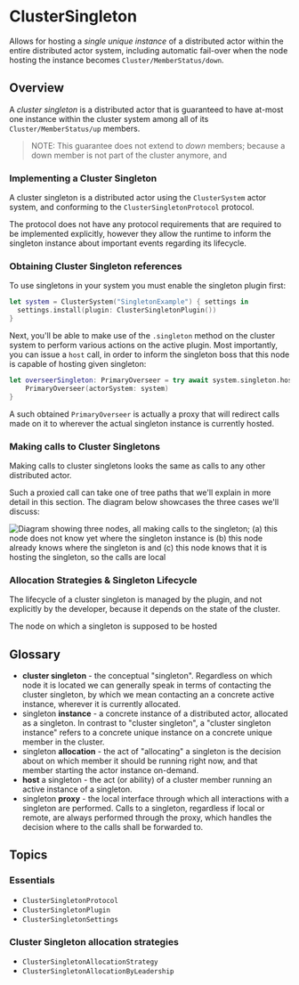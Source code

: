 # ClusterSingleton

Allows for hosting a _single unique instance_ of a distributed actor within the entire distributed actor system, 
including automatic fail-over when the node hosting the instance becomes ``Cluster/MemberStatus/down``. 

## Overview

A _cluster singleton_ is a distributed actor that is guaranteed to have at-most one instance within the cluster system among all of its ``Cluster/MemberStatus/up`` members.

> NOTE: This guarantee does not extend to _down_ members; because a down member is not part of the cluster anymore, and 

### Implementing a Cluster Singleton

A cluster singleton is a distributed actor using the ``ClusterSystem`` actor system, and conforming to the ``ClusterSingletonProtocol`` protocol.

The protocol does not have any protocol requirements that are required to be implemented explicitly, however they allow the runtime to inform the singleton instance about important events regarding its lifecycle.


### Obtaining Cluster Singleton references

To use singletons in your system you must enable the singleton plugin first:

```swift
let system = ClusterSystem("SingletonExample") { settings in
  settings.install(plugin: ClusterSingletonPlugin())
}
```

Next, you'll be able to make use of the `.singleton` method on the cluster system to perform various actions on the active plugin.
Most importantly, you can issue a `host` call, in order to inform the singleton boss that this node is capable of hosting given singleton:

```swift
let overseerSingleton: PrimaryOverseer = try await system.singleton.host(...) { 
    PrimaryOverseer(actorSystem: system)
}
```

A such obtained `PrimaryOverseer` is actually a proxy that will redirect calls made on it to wherever the actual singleton instance is currently hosted.


### Making calls to Cluster Singletons

Making calls to cluster singletons looks the same as calls to any other distributed actor.

Such a proxied call can take one of tree paths that we'll explain in more detail in this section. The diagram below showcases the three cases we'll discuss:

![Diagram showing three nodes, all making calls to the singleton; (a) this node does not know yet where the singleton instance is (b) this node already knows where the singleton is and (c) this node knows that it is hosting the singleton, so the calls are local](cluster_singleton_calls.png)


### Allocation Strategies & Singleton Lifecycle

The lifecycle of a cluster singleton is managed by the plugin, and not explicitly by the developer, because it depends on the state of the cluster.

The node on which a singleton is supposed to be hosted


## Glossary

- **cluster singleton** - the conceptual "singleton". Regardless on which node it is located we can generally speak in terms of contacting the cluster singleton, by which we mean contacting an a concrete active instance, wherever it is currently allocated.
- singleton **instance** - a concrete instance of a distributed actor, allocated as a singleton. In contrast to "cluster singleton", a "cluster singleton instance" refers to a concrete unique instance on a concrete unique member in the cluster. 
- singleton **allocation** - the act of "allocating" a singleton is the decision about on which member it should be running right now, and that member starting the actor instance on-demand.
- **host** a singleton - the act (or ability) of a cluster member running an active instance of a singleton.
- singleton **proxy** - the local interface through which all interactions with a singleton are performed. Calls to a singleton, regardless if local or remote, are always performed through the proxy, which handles the decision where to the calls shall be forwarded to.

## Topics

### Essentials

- ``ClusterSingletonProtocol``
- ``ClusterSingletonPlugin``
- ``ClusterSingletonSettings``

### Cluster Singleton allocation strategies

- ``ClusterSingletonAllocationStrategy``
- ``ClusterSingletonAllocationByLeadership``
